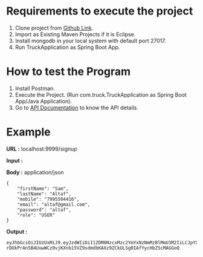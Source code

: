 
# Requirements to execute the project

1. Clone project from [Github Link](https://github.com/shekhfiroz/truck.git).
2. Import as Existing Maven Projects if it is Eclipse.
3. Install mongodb in your local system with default port 27017.
4. Run TruckApplication as Spring Boot App.


# How to test the Program
1. Install Postman.
2. Execute the Project. (Run com.truck.TruckApplication as Spring Boot App/Java Application).
3. Go to [API Documentation](http://localhost:9999/swagger-ui.html) to know the API details.


# Example

**URL :** localhost:9999/signup

**Input :**

**Body :** application/json

```
{
    "firstName": "Sam",
    "lastName": "Altaf",
    "mobile": "7995504416",
    "email": "altaf@gmail.com",
    "password": "altaf",
    "role": "USER"
}
```

**Output :**

```
eyJhbGciOiJIUzUxMiJ9.eyJzdWIiOiI1ZDM0NzcxMzc2YmYxNzNmMzBlMmU3M2IiLCJpYXQiOjE1NjM3MjAwODksImV4cCI6MTU2Mzc2MzI4OX0.02LH6OJCiT95pnFCMTwZV-rDUkPrAn5B4UuwWCz0vjKXnb15VZ9sdmdbKAXz9ZCkULSg0IAfYycHbZScMAGGoQ

```